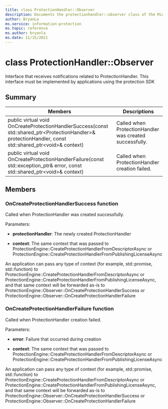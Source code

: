 ```yaml
---
title: class ProtectionHandler::Observer 
description: Documents the protectionhandler::observer class of the Microsoft Information Protection (MIP) SDK.
author: BryanLa
ms.service: information-protection
ms.topic: reference
ms.author: bryanla
ms.date: 11/15/2021
---
```


# class ProtectionHandler::Observer 
Interface that receives notifications related to ProtectionHandler.
This interface must be implemented by applications using the protection SDK
  
## Summary
 Members                        | Descriptions                                
--------------------------------|---------------------------------------------
public virtual void OnCreateProtectionHandlerSuccess(const std::shared_ptr\<ProtectionHandler\>& protectionHandler, const std::shared_ptr\<void\>& context)  |  Called when ProtectionHandler was created successfully.
public virtual void OnCreateProtectionHandlerFailure(const std::exception_ptr& error, const std::shared_ptr\<void\>& context)  |  Called when ProtectionHandler creation failed.
  
## Members
  
### OnCreateProtectionHandlerSuccess function
Called when ProtectionHandler was created successfully.

Parameters:  
* **protectionHandler**: The newly created ProtectionHandler


* **context**: The same context that was passed to ProtectionEngine::CreateProtectionHandlerFromDescriptorAsync or ProtectionEngine::CreateProtectionHandlerFromPublishingLicenseAsync


An application can pass any type of context (for example, std::promise, std::function) to ProtectionEngine::CreateProtectionHandlerFromDescriptorAsync or ProtectionEngine::CreateProtectionHandlerFromPublishingLicenseAsync, and that same context will be forwarded as-is to ProtectionEngine::Observer::OnCreateProtectionHandlerSuccess or ProtectionEngine::Observer::OnCreateProtectionHandlerFailure
  
### OnCreateProtectionHandlerFailure function
Called when ProtectionHandler creation failed.

Parameters:  
* **error**: Failure that occurred during creation 


* **context**: The same context that was passed to ProtectionEngine::CreateProtectionHandlerFromDescriptorAsync or ProtectionEngine::CreateProtectionHandlerFromPublishingLicenseAsync


An application can pass any type of context (for example, std::promise, std::function) to ProtectionEngine::CreateProtectionHandlerFromDescriptorAsync or ProtectionEngine::CreateProtectionHandlerFromPublishingLicenseAsync, and that same context will be forwarded as-is to ProtectionEngine::Observer::OnCreateProtectionHandlerSuccess or ProtectionEngine::Observer::OnCreateProtectionHandlerFailure
